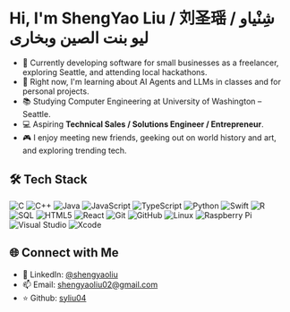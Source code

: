 # Hi, I'm ShengYao Liu / 刘圣瑶 / شِنْياو ليو بنت الصين وبخارى

- 🔭 Currently developing software for small businesses as a freelancer, exploring Seattle, and attending local hackathons.
- 🌱 Right now, I'm learning about AI Agents and LLMs in classes and for personal projects.
- 📚 Studying Computer Engineering at University of Washington – Seattle.
- 💻 Aspiring **Technical Sales / Solutions Engineer / Entrepreneur**.
- 🎮 I enjoy meeting new friends, geeking out on world history and art, and exploring trending tech.

## 🛠️ Tech Stack

![C](https://img.shields.io/badge/C-A8B9CC?logo=c&logoColor=black)
![C++](https://img.shields.io/badge/C++-00599C?logo=cplusplus&logoColor=white)
![Java](https://img.shields.io/badge/Java-007396?logo=java&logoColor=white)
![JavaScript](https://img.shields.io/badge/JavaScript-F7DF1E?logo=javascript&logoColor=black)
![TypeScript](https://img.shields.io/badge/TypeScript-3178C6?logo=typescript&logoColor=white)
![Python](https://img.shields.io/badge/Python-3776AB?logo=python&logoColor=white)
![Swift](https://img.shields.io/badge/Swift-FA7343?logo=swift&logoColor=white)
![R](https://img.shields.io/badge/R-276DC3?logo=r&logoColor=white)
![SQL](https://img.shields.io/badge/SQL-4479A1?logo=postgresql&logoColor=white)
![HTML5](https://img.shields.io/badge/HTML5-E34F26?logo=html5&logoColor=white)
![React](https://img.shields.io/badge/React-61DAFB?logo=react&logoColor=black)
![Git](https://img.shields.io/badge/Git-F05032?logo=git&logoColor=white)
![GitHub](https://img.shields.io/badge/GitHub-181717?logo=github&logoColor=white)
![Linux](https://img.shields.io/badge/Linux-FCC624?logo=linux&logoColor=black)
![Raspberry Pi](https://img.shields.io/badge/Raspberry%20Pi-A22846?logo=raspberrypi&logoColor=white)
![Visual Studio](https://img.shields.io/badge/Visual%20Studio-5C2D91?logo=visual-studio&logoColor=white)
![Xcode](https://img.shields.io/badge/Xcode-147EFB?logo=xcode&logoColor=white)

## 🌐 Connect with Me

- 💼 LinkedIn: [@shengyaoliu](www.linkedin.com/in/shengyaoliu)
- 📫 Email: [shengyaoliu02@gmail.com](mailto:shengyaoliu02@gmail.com)
- ⭐️ Github: [syliu04](https://github.com/syliu04)
